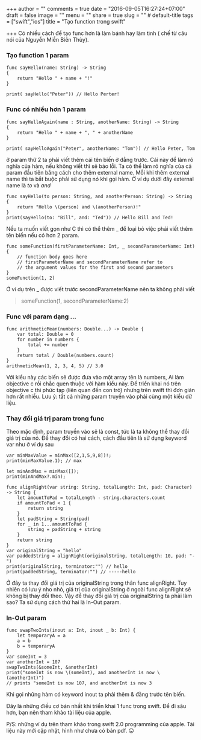 +++
author = ""
comments = true
date = "2016-09-05T16:27:24+07:00"
draft = false
image = ""
menu = ""
share = true
slug = "" # default-title
tags = ["swift","ios"]
title = "Tạo function trong swift"

+++
Có nhiều cách để tạo func hơn là làm bánh hay làm tình ( chế từ câu nói của Nguyễn Miền Biên Thùy).

### Tạo function 1 param

```
func sayHello(name: String) -> String 
{
    return "Hello " + name + "!"    
}

print( sayHello("Peter")) // Hello Perter!
```

### Func có nhiều hơn 1 param

```
func sayHelloAgain(name : String, anotherName: String) -> String
{
    return "Hello " + name + ", " + anotherName
}

print( sayHelloAgain("Peter", anotherName: "Tom")) // Hello Peter, Tom
```

ở param thứ 2 ta phải viết thêm cái tên biến ở đằng trước. Cái này để làm rõ nghĩa của hàm, nếu không viết thì sẽ báo lỗi.
Ta có thể làm rõ nghĩa của cả param đầu tiên bằng cách cho thêm external name. Mỗi khi thêm external name thì ta bắt buộc phải sử dụng nó khi gọi hàm.
Ở ví dụ dưới đây external name là *to* và *and*

```
func sayHello(to person: String, and anotherPerson: String) -> String 
{
    return "Hello \(person) and \(anotherPerson)!"
}
print(sayHello(to: "Bill", and: "Ted")) // Hello Bill and Ted!
```

Nếu ta muốn viết gọn như C thì có thể thêm _ để loại bỏ việc phải viết thêm tên biến nếu có hơn 2 param.

```
func someFunction(firstParameterName: Int, _ secondParameterName: Int) 
{
    // function body goes here
    // firstParameterName and secondParameterName refer to
    // the argument values for the first and second parameters
}
someFunction(1, 2)
```

Ở ví dụ trên _ được viết trước secondParameterName nên ta không phải viết
> someFunction(1, secondParameterName:2)

### Func với param dạng ...

```
func arithmeticMean(numbers: Double...) -> Double {
    var total: Double = 0
    for number in numbers {
        total += number
    }
    return total / Double(numbers.count)
}
arithmeticMean(1, 2, 3, 4, 5) // 3.0
```

Với kiểu này các biến sẽ được đưa vào một array tên là numbers, Ai làm objective c rồi chắc quen thuộc với hàm kiểu này. Để triển khai nó trên objective c thì phức tạp (liên quan đến con trỏ) nhưng trên swift thì đơn giản hơn rất nhiều.
Lưu ý: tất cả những param truyền vào phải cùng một kiểu dữ liệu.

### Thay đổi giá trị param trong func
Theo mặc định, param truyền vào sẽ là const, tức là ta không thể thay đổi giá trị của nó. Để thay đổi có hai cách, cách đầu tiên là sử dụng keyword var như ở ví dụ sau

```
var minMaxValue = minMax([2,1,5,9,8])!;
print(minMaxValue.1); // max

let minAndMax = minMax([]);
print(minAndMax?.min);
```

```
func alignRight(var string: String, totalLength: Int, pad: Character) -> String {
    let amountToPad = totalLength - string.characters.count
    if amountToPad < 1 {
        return string
    }
    let padString = String(pad)
    for _ in 1...amountToPad {
        string = padString + string
    }
    return string
}
var originalString = "hello"
var paddedString = alignRight(originalString, totalLength: 10, pad: "-")
print(originalString, terminator:"") // hello
print(paddedString, terminator:"") // -----hello
```

Ở đây ta thay đổi giá trị của originalString trong thân func alignRight.
Tuy nhiên có lưu ý nho nhỏ, giá trị của originalString ở ngoài func alignRight sẽ không bị thay đổi theo. Vậy để thay đổi giá trị của originalString ta phải làm sao? Ta sử dụng cách thứ hai là In-Out param.

### In-Out param

```
func swapTwoInts(inout a: Int, inout _ b: Int) {
    let temporaryA = a
    a = b
    b = temporaryA
}
var someInt = 3
var anotherInt = 107
swapTwoInts(&someInt, &anotherInt)
print("someInt is now \(someInt), and anotherInt is now \(anotherInt)")
// prints "someInt is now 107, and anotherInt is now 3
```

Khi gọi những hàm có keyword inout ta phải thêm & đằng trước tên biến.

Đây là những điều cơ bản nhất khi triển khai 1 func trong swift. Để đi sâu hơn, bạn nên tham khảo tài liệu của apple.

P/S: những ví dụ trên tham khảo trong swift 2.0 programming của apple. Tài liệu này mới cập nhật, hình như chưa có bản pdf. :stuck_out_tongue:
